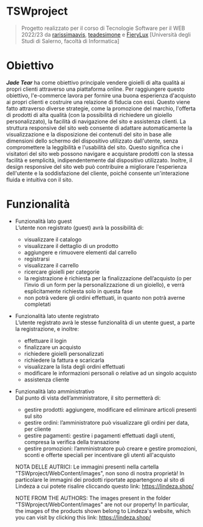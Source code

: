 # TSWproject
> Progetto realizzato per il corso di Tecnologie Software per il WEB 2022/23 da [rarissimaavis](https://github.com/rarissimaavis), [teadesimone](https://github.com/teadesimone) e [FieryLux](https://github.com/FieryLux) [Università degli Studi di Salerno, facoltà di Informatica]

# Obiettivo
***Jade Tear*** ha come obiettivo principale vendere gioielli di alta qualità ai propri clienti attraverso una piattaforma online. 
Per raggiungere questo obiettivo, l'e-commerce lavora per fornire una buona esperienza d'acquisto ai propri clienti e costruire una relazione di fiducia con essi. Questo viene fatto attraverso diverse strategie, come la promozione del marchio, l'offerta di prodotti di alta qualità (con la possibilità di richiedere un gioiello personalizzato), la facilità di navigazione del sito e assistenza clienti.
La struttura responsive del sito web consente di adattare automaticamente la visualizzazione e la disposizione dei contenuti del sito in base alle dimensioni dello schermo del dispositivo utilizzato dall'utente, senza compromettere la leggibilità e l'usabilità del sito. Questo significa che i visitatori del sito web possono navigare e acquistare prodotti con la stessa facilità e semplicità, indipendentemente dal dispositivo utilizzato. Inoltre, il design responsive del sito web può contribuire a migliorare l'esperienza dell'utente e la soddisfazione del cliente, poiché consente un'interazione fluida e intuitiva con il sito.

# Funzionalità 
- Funzionalità lato guest \
    L’utente non registrato (guest) avrà la possibilità di:
    - visualizzare il catalogo
    - visualizzare il dettaglio di un prodotto
    - aggiungere e rimuovere elementi dal carrello
    - registrarsi
    - visualizzare il carrello
    - ricercare gioielli per categorie
    - la registrazione è richiesta per la finalizzazione dell’acquisto (o per l’invio di un form per la personalizzazione di un gioiello), e verrà esplicitamente richiesta solo in questa fase
    - non potrà vedere gli ordini effettuati, in quanto non potrà averne completati
 
- Funzionalità lato utente registrato \
    L’utente registrato avrà le stesse funzionalità di un utente guest, a parte la registrazione, e inoltre:
    - effettuare il login
    - finalizzare un acquisto
    - richiedere gioielli personalizzati
    - richiedere la fattura e scaricarla
    - visualizzare la lista degli ordini effettuati
    - modificare le informazioni personali o relative ad un singolo acquisto
    - assistenza cliente
 
- Funzionalità lato amministrativo \
    Dal punto di vista dell’amministratore, il sito permetterà di:
    - gestire prodotti: aggiungere, modificare ed eliminare articoli presenti sul sito
    - gestire ordini: l’amministratore può visualizzare gli ordini per data, per cliente
    - gestire pagamenti: gestire i pagamenti effettuati dagli utenti, compresa la verifica della transazione
    - gestire promozioni: l’amministratore può creare e gestire promozioni, sconti e offerte speciali per incentivare gli utenti all'acquisto
    
    NOTA DELLE AUTRICI:
    Le immagini presenti nella cartella "TSWproject/WebContent/images", non sono di nostra proprietà!
    In particolare le immagini dei prodotti riportate appartengono al sito di Lindeza a cui potete risalire cliccando questo link: https://lindeza.shop/
    
    NOTE FROM THE AUTHORS:
    The images present in the folder "TSWproject/WebContent/images" are not our property!
    In particular, the images of the products shown belong to Lindeza's website, which you can visit by clicking this link: https://lindeza.shop/
    